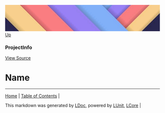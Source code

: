 ![](../Content/LDoc-banner-small.png "")
[Up](ProjectInfo.md)
### ProjectInfo
[View Source](ProjectInfo.md)
# Name
---

[Home](../../README.md) | [Table of Contents](../../TableOfContents.md) | 


This markdown was generated by [LDoc](https://github.com/CodeSingularity/LDoc), powered by [LUnit](https://github.com/CodeSingularity/LUnit), [LCore](https://github.com/CodeSingularity/LCore) | 

